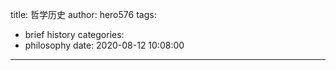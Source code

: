 title: 哲学历史
author: hero576
tags:
  - brief history
categories:
  - philosophy
date: 2020-08-12 10:08:00
---

